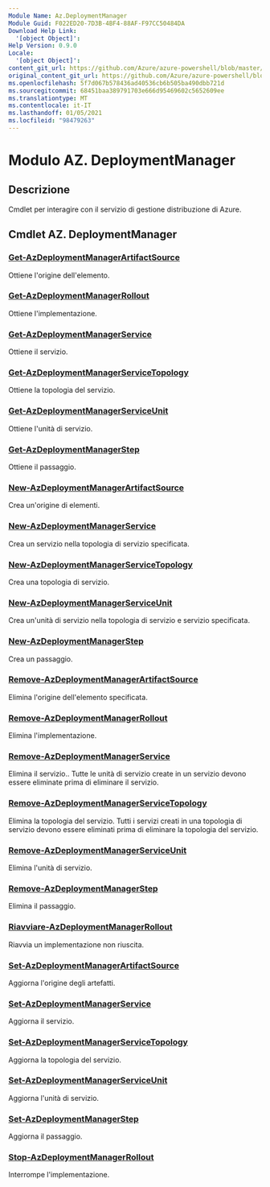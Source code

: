 ```yaml
---
Module Name: Az.DeploymentManager
Module Guid: F022ED20-7D3B-4BF4-88AF-F97CC50484DA
Download Help Link:
  '[object Object]': 
Help Version: 0.9.0
Locale:
  '[object Object]': 
content_git_url: https://github.com/Azure/azure-powershell/blob/master/src/DeploymentManager/DeploymentManager/help/Az.DeploymentManager.md
original_content_git_url: https://github.com/Azure/azure-powershell/blob/master/src/DeploymentManager/DeploymentManager/help/Az.DeploymentManager.md
ms.openlocfilehash: 5f7d067b578436ad40536cb6b505ba490dbb721d
ms.sourcegitcommit: 68451baa389791703e666d95469602c5652609ee
ms.translationtype: MT
ms.contentlocale: it-IT
ms.lasthandoff: 01/05/2021
ms.locfileid: "98479263"
---
```

# Modulo AZ. DeploymentManager
## Descrizione
Cmdlet per interagire con il servizio di gestione distribuzione di Azure.

## Cmdlet AZ. DeploymentManager
### [Get-AzDeploymentManagerArtifactSource](Get-AzDeploymentManagerArtifactSource.md)
Ottiene l'origine dell'elemento.

### [Get-AzDeploymentManagerRollout](Get-AzDeploymentManagerRollout.md)
Ottiene l'implementazione.

### [Get-AzDeploymentManagerService](Get-AzDeploymentManagerService.md)
Ottiene il servizio.

### [Get-AzDeploymentManagerServiceTopology](Get-AzDeploymentManagerServiceTopology.md)
Ottiene la topologia del servizio.

### [Get-AzDeploymentManagerServiceUnit](Get-AzDeploymentManagerServiceUnit.md)
Ottiene l'unità di servizio.

### [Get-AzDeploymentManagerStep](Get-AzDeploymentManagerStep.md)
Ottiene il passaggio.

### [New-AzDeploymentManagerArtifactSource](New-AzDeploymentManagerArtifactSource.md)
Crea un'origine di elementi.

### [New-AzDeploymentManagerService](New-AzDeploymentManagerService.md)
Crea un servizio nella topologia di servizio specificata.

### [New-AzDeploymentManagerServiceTopology](New-AzDeploymentManagerServiceTopology.md)
Crea una topologia di servizio.

### [New-AzDeploymentManagerServiceUnit](New-AzDeploymentManagerServiceUnit.md)
Crea un'unità di servizio nella topologia di servizio e servizio specificata.

### [New-AzDeploymentManagerStep](New-AzDeploymentManagerStep.md)
Crea un passaggio.

### [Remove-AzDeploymentManagerArtifactSource](Remove-AzDeploymentManagerArtifactSource.md)
Elimina l'origine dell'elemento specificata.

### [Remove-AzDeploymentManagerRollout](Remove-AzDeploymentManagerRollout.md)
Elimina l'implementazione.

### [Remove-AzDeploymentManagerService](Remove-AzDeploymentManagerService.md)
Elimina il servizio.. Tutte le unità di servizio create in un servizio devono essere eliminate prima di eliminare il servizio.

### [Remove-AzDeploymentManagerServiceTopology](Remove-AzDeploymentManagerServiceTopology.md)
Elimina la topologia del servizio. Tutti i servizi creati in una topologia di servizio devono essere eliminati prima di eliminare la topologia del servizio.

### [Remove-AzDeploymentManagerServiceUnit](Remove-AzDeploymentManagerServiceUnit.md)
Elimina l'unità di servizio.

### [Remove-AzDeploymentManagerStep](Remove-AzDeploymentManagerStep.md)
Elimina il passaggio.

### [Riavviare-AzDeploymentManagerRollout](Restart-AzDeploymentManagerRollout.md)
Riavvia un implementazione non riuscita.

### [Set-AzDeploymentManagerArtifactSource](Set-AzDeploymentManagerArtifactSource.md)
Aggiorna l'origine degli artefatti.

### [Set-AzDeploymentManagerService](Set-AzDeploymentManagerService.md)
Aggiorna il servizio.

### [Set-AzDeploymentManagerServiceTopology](Set-AzDeploymentManagerServiceTopology.md)
Aggiorna la topologia del servizio.

### [Set-AzDeploymentManagerServiceUnit](Set-AzDeploymentManagerServiceUnit.md)
Aggiorna l'unità di servizio.

### [Set-AzDeploymentManagerStep](Set-AzDeploymentManagerStep.md)
Aggiorna il passaggio.

### [Stop-AzDeploymentManagerRollout](Stop-AzDeploymentManagerRollout.md)
Interrompe l'implementazione.

